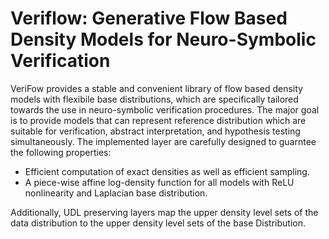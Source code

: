 # Veriflow: Generative Flow Based Density Models for Neuro-Symbolic Verification
VeriFow provides a stable and convenient library of flow based density models with flexibile base distributions, 
which are specifically tailored towards the use in neuro-symbolic verification procedures. The major goal is to
provide models that can represent reference distribution which are suitable for verification, 
abstract interpretation, and hypothesis testing simultaneously.
The implemented layer are carefully designed to guarntee the following properties:

- Efficient computation of exact densities as well as efficient sampling.
-  A piece-wise affine log-density function for all models with ReLU nonlinearity and Laplacian base distribution.

Additionally, UDL preserving layers map the upper density level sets of the data distribution to the upper density level sets
of the base Distribution.





